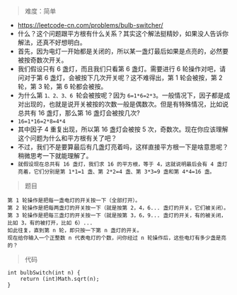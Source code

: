 > 难度：简单
- https://leetcode-cn.com/problems/bulb-switcher/
- 什么？这个问题跟平方根有什么关系？其实这个解法挺精妙，如果没人告诉你解法，还真不好想明白。
- 首先，因为电灯一开始都是关闭的，所以某一盏灯最后如果是点亮的，必然要被按奇数次开关。
- 我们假设只有 6 盏灯，而且我们只看第 6 盏灯。需要进行 6 轮操作对吧，请问对于第 6 盏灯，会被按下几次开关呢？这不难得出，第 1 轮会被按，第 2 轮，第 3 轮，第 6 轮都会被按。
- 为什么第 `1、2、3、6 `轮会被按呢？因为 `6=1*6=2*3`。一般情况下，因子都是成对出现的，也就是说开关被按的次数一般是偶数次。但是有特殊情况，比如说总共有 16 盏灯，那么第 16 盏灯会被按几次?
- `16=1*16=2*8=4*4`
- 其中因子 4 重复出现，所以第 16 盏灯会被按 5 次，奇数次。现在你应该理解这个问题为什么和平方根有关了吧？
- 不过，我们不是要算最后有几盏灯亮着吗，这样直接平方根一下是啥意思呢？稍微思考一下就能理解了。
- `就假设现在总共有 16 盏灯，我们求 16 的平方根，等于 4，这就说明最后会有 4 盏灯亮着，它们分别是第 1*1=1 盏、第 2*2=4 盏、第 3*3=9 盏和第 4*4=16 盏。`

> 题目
```
第 1 轮操作是把每一盏电灯的开关按一下（全部打开）。
第 2 轮操作是把每两盏灯的开关按一下（就是按第 2，4，6... 盏灯的开关，它们被关闭）。
第 3 轮操作是把每三盏灯的开关按一下（就是按第 3，6，9... 盏灯的开关，有的被关闭，比如 3，有的被打开，比如 6）...
如此往复，直到第 n 轮，即只按一下第 n 盏灯的开关。
现在给你输入一个正整数 n 代表电灯的个数，问你经过 n 轮操作后，这些电灯有多少盏是亮的？
```
> 代码

```
int bulbSwitch(int n) {
    return (int)Math.sqrt(n);
}
```